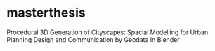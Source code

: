 # masterthesis
Procedural 3D Generation of Cityscapes: Spacial Modelling for Urban Planning Design and Communication by Geodata in Blender
